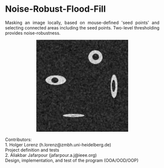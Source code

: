 # Noise-Robust-Flood-Fill
<p align="justify">
Masking an image locally, based on mouse-defined 'seed points' and selecting connected areas including the seed points. Two-level thresholding provides noise-robustness. 
</p>

<p align="center">
<img src="./Demo.gif" />
</p>

<p align="justify">
Contributors:
<br />
  1. Holger Lorenz (h.lorenz@zmbh.uni-heidelberg.de)
<br />
    Project definition and tests
<br />
  2. Aliakbar Jafarpour (jafarpour.a.j@ieee.org)
<br />
    Design, implementation, and test of the program (OOA/OOD/OOP)
</p>
